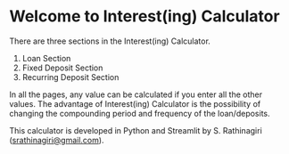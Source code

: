 # Welcome to Interest(ing) Calculator

There are three sections in the Interest(ing) Calculator. 

1. Loan Section
2. Fixed Deposit Section
3. Recurring Deposit Section

In all the pages, any value can be calculated if you enter all the other values. The advantage of Interest(ing) Calculator is the possibility of changing the compounding period and frequency of the loan/deposits.

This calculator is developed in Python and Streamlit by S. Rathinagiri (srathinagiri@gmail.com).


